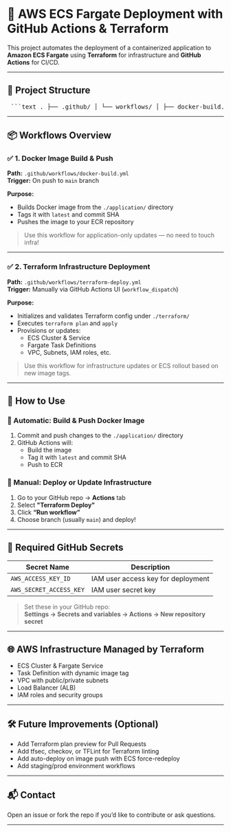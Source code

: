 # 🚀 AWS ECS Fargate Deployment with GitHub Actions & Terraform

This project automates the deployment of a containerized application to **Amazon ECS Fargate** using **Terraform** for infrastructure and **GitHub Actions** for CI/CD.

---

## 📁 Project Structure

<pre> ```text . ├── .github/ │ └── workflows/ │ ├── docker-build.yml # CI: Builds and pushes Docker image to ECR │ └── terraform-deploy.yml # CI: Deploys AWS infrastructure via Terraform ├── terraform/ # Terraform code (ECS, VPC, IAM, etc.) └── application/ # Dockerized application source code ``` </pre>


---

## 📦 Workflows Overview

### ✅ 1. Docker Image Build & Push

**Path:** `.github/workflows/docker-build.yml`  
**Trigger:** On push to `main` branch

**Purpose:**
- Builds Docker image from the `./application/` directory
- Tags it with `latest` and commit SHA
- Pushes the image to your ECR repository

> Use this workflow for application-only updates — no need to touch infra!

---

### ✅ 2. Terraform Infrastructure Deployment

**Path:** `.github/workflows/terraform-deploy.yml`  
**Trigger:** Manually via GitHub Actions UI (`workflow_dispatch`)

**Purpose:**
- Initializes and validates Terraform config under `./terraform/`
- Executes `terraform plan` and `apply`
- Provisions or updates:
  - ECS Cluster & Service
  - Fargate Task Definitions
  - VPC, Subnets, IAM roles, etc.

> Use this workflow for infrastructure updates or ECS rollout based on new image tags.

---

## 🚀 How to Use

### 🔁 Automatic: Build & Push Docker Image

1. Commit and push changes to the `./application/` directory
2. GitHub Actions will:
   - Build the image
   - Tag it with `latest` and commit SHA
   - Push to ECR

### 🧱 Manual: Deploy or Update Infrastructure

1. Go to your GitHub repo → **Actions** tab
2. Select **"Terraform Deploy"**
3. Click **“Run workflow”**
4. Choose branch (usually `main`) and deploy!

---

## 🔐 Required GitHub Secrets

| Secret Name              | Description                         |
|--------------------------|-------------------------------------|
| `AWS_ACCESS_KEY_ID`      | IAM user access key for deployment  |
| `AWS_SECRET_ACCESS_KEY`  | IAM user secret key                 |

> Set these in your GitHub repo:  
> **Settings → Secrets and variables → Actions → New repository secret**

---

## 🌐 AWS Infrastructure Managed by Terraform

- ECS Cluster & Fargate Service
- Task Definition with dynamic image tag
- VPC with public/private subnets
- Load Balancer (ALB)
- IAM roles and security groups

---

## 🛠️ Future Improvements (Optional)

- Add Terraform plan preview for Pull Requests
- Add tfsec, checkov, or TFLint for Terraform linting
- Add auto-deploy on image push with ECS force-redeploy
- Add staging/prod environment workflows

---

## 📬 Contact

Open an issue or fork the repo if you’d like to contribute or ask questions.

---

